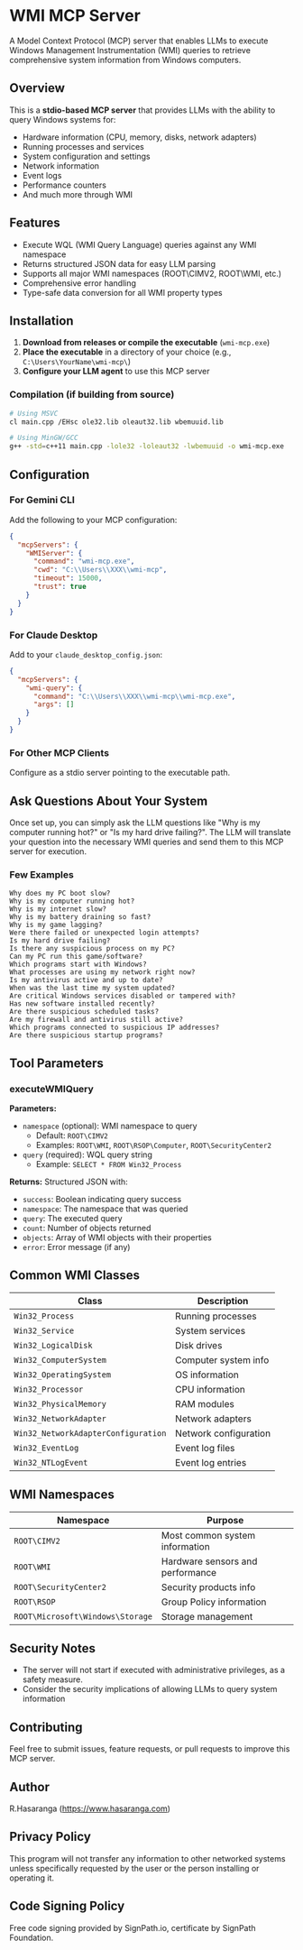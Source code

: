 # WMI MCP Server

A Model Context Protocol (MCP) server that enables LLMs to execute Windows Management Instrumentation (WMI) queries to retrieve comprehensive system information from Windows computers.

## Overview

This is a **stdio-based MCP server** that provides LLMs with the ability to query Windows systems for:
- Hardware information (CPU, memory, disks, network adapters)
- Running processes and services
- System configuration and settings
- Network information
- Event logs
- Performance counters
- And much more through WMI

## Features

- Execute WQL (WMI Query Language) queries against any WMI namespace
- Returns structured JSON data for easy LLM parsing
- Supports all major WMI namespaces (ROOT\CIMV2, ROOT\WMI, etc.)
- Comprehensive error handling
- Type-safe data conversion for all WMI property types

## Installation

1. **Download from releases or compile the executable** (`wmi-mcp.exe`)
2. **Place the executable** in a directory of your choice (e.g., `C:\Users\YourName\wmi-mcp\`)
3. **Configure your LLM agent** to use this MCP server

### Compilation (if building from source)

```bash
# Using MSVC
cl main.cpp /EHsc ole32.lib oleaut32.lib wbemuuid.lib

# Using MinGW/GCC
g++ -std=c++11 main.cpp -lole32 -loleaut32 -lwbemuuid -o wmi-mcp.exe
```

## Configuration

### For Gemini CLI

Add the following to your MCP configuration:

```json
{
  "mcpServers": {
    "WMIServer": {
      "command": "wmi-mcp.exe",
      "cwd": "C:\\Users\\XXX\\wmi-mcp",
      "timeout": 15000,
      "trust": true
    }
  }
}
```

### For Claude Desktop

Add to your `claude_desktop_config.json`:

```json
{
  "mcpServers": {
    "wmi-query": {
      "command": "C:\\Users\\XXX\\wmi-mcp\\wmi-mcp.exe",
      "args": []
    }
  }
}
```

### For Other MCP Clients

Configure as a stdio server pointing to the executable path.

## Ask Questions About Your System

Once set up, you can simply ask the LLM questions like "Why is my computer running hot?" or "Is my hard drive failing?". The LLM will translate your question into the necessary WMI queries and send them to this MCP server for execution.

### Few Examples

```
Why does my PC boot slow?
Why is my computer running hot?
Why is my internet slow?
Why is my battery draining so fast?
Why is my game lagging?
Were there failed or unexpected login attempts?
Is my hard drive failing?
Is there any suspicious process on my PC?
Can my PC run this game/software?
Which programs start with Windows?
What processes are using my network right now?
Is my antivirus active and up to date?
When was the last time my system updated?
Are critical Windows services disabled or tampered with?
Has new software installed recently?
Are there suspicious scheduled tasks?
Are my firewall and antivirus still active?
Which programs connected to suspicious IP addresses?
Are there suspicious startup programs?
```

## Tool Parameters

### executeWMIQuery

**Parameters:**
- `namespace` (optional): WMI namespace to query
  - Default: `ROOT\CIMV2`
  - Examples: `ROOT\WMI`, `ROOT\RSOP\Computer`, `ROOT\SecurityCenter2`
- `query` (required): WQL query string
  - Example: `SELECT * FROM Win32_Process`

**Returns:**
Structured JSON with:
- `success`: Boolean indicating query success
- `namespace`: The namespace that was queried
- `query`: The executed query
- `count`: Number of objects returned
- `objects`: Array of WMI objects with their properties
- `error`: Error message (if any)

## Common WMI Classes

| Class | Description |
|-------|-------------|
| `Win32_Process` | Running processes |
| `Win32_Service` | System services |
| `Win32_LogicalDisk` | Disk drives |
| `Win32_ComputerSystem` | Computer system info |
| `Win32_OperatingSystem` | OS information |
| `Win32_Processor` | CPU information |
| `Win32_PhysicalMemory` | RAM modules |
| `Win32_NetworkAdapter` | Network adapters |
| `Win32_NetworkAdapterConfiguration` | Network configuration |
| `Win32_EventLog` | Event log files |
| `Win32_NTLogEvent` | Event log entries |

## WMI Namespaces

| Namespace | Purpose |
|-----------|---------|
| `ROOT\CIMV2` | Most common system information |
| `ROOT\WMI` | Hardware sensors and performance |
| `ROOT\SecurityCenter2` | Security products info |
| `ROOT\RSOP` | Group Policy information |
| `ROOT\Microsoft\Windows\Storage` | Storage management |

## Security Notes

- The server will not start if executed with administrative privileges, as a safety measure.
- Consider the security implications of allowing LLMs to query system information

## Contributing

Feel free to submit issues, feature requests, or pull requests to improve this MCP server.

## Author

R.Hasaranga (https://www.hasaranga.com)

## Privacy Policy

This program will not transfer any information to other networked systems unless specifically requested by the user or the person installing or operating it.

## Code Signing Policy

Free code signing provided by SignPath.io, certificate by SignPath Foundation.


